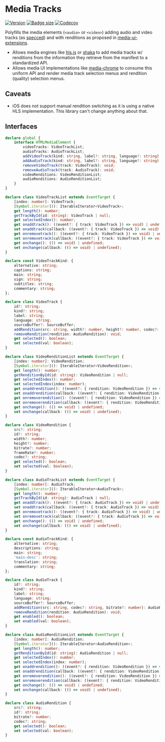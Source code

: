 # Media Tracks

[![Version](https://img.shields.io/npm/v/media-tracks?style=flat-square)](https://www.npmjs.com/package/media-tracks) 
[![Badge size](https://img.badgesize.io/https://cdn.jsdelivr.net/npm/media-tracks/+esm?compression=gzip&label=gzip&style=flat-square)](https://cdn.jsdelivr.net/npm/media-tracks/+esm)
[![Codecov](https://img.shields.io/codecov/c/github/muxinc/media-tracks?style=flat-square)](https://app.codecov.io/gh/muxinc/media-tracks)


Polyfills the media elements (`<audio>` or `<video>`) adding audio and video tracks (as [specced](https://html.spec.whatwg.org/multipage/media.html#media-resources-with-multiple-media-tracks)) and with renditions as proposed in [media-ui-extensions](https://github.com/video-dev/media-ui-extensions).

- Allows media engines like [hls.js](https://github.com/video-dev/hls.js)
or [shaka](https://github.com/shaka-project/shaka-player) to add media tracks w/
renditions from the information they retrieve from the manifest to a standardized
API.
- Allows media UI implementations like [media-chrome](https://github.com/muxinc/media-chrome) to consume this uniform API and render media track selection menus
and rendition (quality) selection menus.


## Caveats

- iOS does not support manual rendition switching as it is using a native
  HLS implementation. This library can't change anything about that. 

## Interfaces

```ts
declare global {
    interface HTMLMediaElement {
        videoTracks: VideoTrackList;
        audioTracks: AudioTrackList;
        addVideoTrack(kind: string, label?: string, language?: string): VideoTrack;
        addAudioTrack(kind: string, label?: string, language?: string): AudioTrack;
        removeVideoTrack(track: VideoTrack): void;
        removeAudioTrack(track: AudioTrack): void;
        videoRenditions: VideoRenditionList;
        audioRenditions: AudioRenditionList;
    }
}

declare class VideoTrackList extends EventTarget {
    [index: number]: VideoTrack;
    [Symbol.iterator](): IterableIterator<VideoTrack>;
    get length(): number;
    getTrackById(id: string): VideoTrack | null;
    get selectedIndex(): number;
    get onaddtrack(): ((event?: { track: VideoTrack }) => void) | undefined;
    set onaddtrack(callback: ((event?: { track: VideoTrack }) => void) | undefined);
    get onremovetrack(): ((event?: { track: VideoTrack }) => void) | undefined;
    set onremovetrack(callback: ((event?: { track: VideoTrack }) => void) | undefined);
    get onchange(): (() => void) | undefined;
    set onchange(callback: (() => void) | undefined);
}

declare const VideoTrackKind: {
    alternative: string;
    captions: string;
    main: string;
    sign: string;
    subtitles: string;
    commentary: string;
};

declare class VideoTrack {
    id?: string;
    kind?: string;
    label: string;
    language: string;
    sourceBuffer?: SourceBuffer;
    addRendition(src: string, width?: number, height?: number, codec?: string, bitrate?: number, frameRate?: number): VideoRendition;
    removeRendition(rendition: AudioRendition): void;
    get selected(): boolean;
    set selected(val: boolean);
}

declare class VideoRenditionList extends EventTarget {
    [index: number]: VideoRendition;
    [Symbol.iterator](): IterableIterator<VideoRendition>;
    get length(): number;
    getRenditionById(id: string): VideoRendition | null;
    get selectedIndex(): number;
    set selectedIndex(index: number);
    get onaddrendition(): ((event?: { rendition: VideoRendition }) => void) | undefined;
    set onaddrendition(callback: ((event?: { rendition: VideoRendition }) => void) | undefined);
    get onremoverendition(): ((event?: { rendition: VideoRendition }) => void) | undefined;
    set onremoverendition(callback: ((event?: { rendition: VideoRendition }) => void) | undefined);
    get onchange(): (() => void) | undefined;
    set onchange(callback: (() => void) | undefined);
}

declare class VideoRendition {
    src?: string;
    id?: string;
    width?: number;
    height?: number;
    bitrate?: number;
    frameRate?: number;
    codec?: string;
    get selected(): boolean;
    set selected(val: boolean);
}

declare class AudioTrackList extends EventTarget {
    [index: number]: AudioTrack;
    [Symbol.iterator](): IterableIterator<AudioTrack>;
    get length(): number;
    getTrackById(id: string): AudioTrack | null;
    get onaddtrack(): ((event?: { track: AudioTrack }) => void) | undefined;
    set onaddtrack(callback: ((event?: { track: AudioTrack }) => void) | undefined);
    get onremovetrack(): ((event?: { track: AudioTrack }) => void) | undefined;
    set onremovetrack(callback: ((event?: { track: AudioTrack }) => void) | undefined);
    get onchange(): (() => void) | undefined;
    set onchange(callback: (() => void) | undefined);
}

declare const AudioTrackKind: {
    alternative: string;
    descriptions: string;
    main: string;
    'main-desc': string;
    translation: string;
    commentary: string;
};

declare class AudioTrack {
    id?: string;
    kind?: string;
    label: string;
    language: string;
    sourceBuffer?: SourceBuffer;
    addRendition(src: string, codec?: string, bitrate?: number): AudioRendition;
    removeRendition(rendition: AudioRendition): void;
    get enabled(): boolean;
    set enabled(val: boolean);
}

declare class AudioRenditionList extends EventTarget {
    [index: number]: AudioRendition;
    [Symbol.iterator](): IterableIterator<AudioRendition>;
    get length(): number;
    getRenditionById(id: string): AudioRendition | null;
    get selectedIndex(): number;
    set selectedIndex(index: number);
    get onaddrendition(): ((event?: { rendition: VideoRendition }) => void) | undefined;
    set onaddrendition(callback: ((event?: { rendition: VideoRendition }) => void) | undefined);
    get onremoverendition(): ((event?: { rendition: VideoRendition }) => void) | undefined;
    set onremoverendition(callback: ((event?: { rendition: VideoRendition }) => void) | undefined);
    get onchange(): (() => void) | undefined;
    set onchange(callback: (() => void) | undefined);
}

declare class AudioRendition {
    src?: string;
    id?: string;
    bitrate?: number;
    codec?: string;
    get selected(): boolean;
    set selected(val: boolean);
}
```
